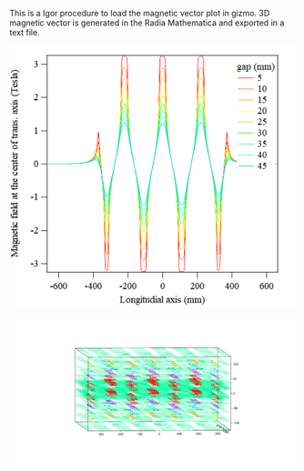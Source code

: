 This is a Igor procedure to load the magnetic vector plot in gizmo. 3D magnetic vector is generated in the Radia Mathematica and exported in a text file.

![FieldStrength](https://github.com/hidecode221b/Radia_MPW/blob/main/images/Field_Bzy.png "Magnetic field visualization in Igor")

![VectorMag](https://github.com/hidecode221b/Radia_MPW/blob/main/images/Mag_5p_n4_g20.png "Igor Gizmo magnetization visualization")
